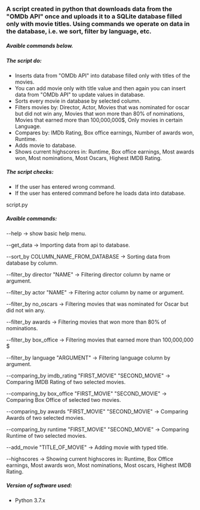 ### A script created in python that downloads data from the "OMDb API" once and uploads it to a SQLite database filled only with movie titles. Using commands we operate on data in the database, i.e. we sort, filter by language, etc.

##### Avaible commands below.

##### The script do:
- Inserts data from "OMDb API" into database filled only with titles of the movies.
- You can add movie only with title value and then again you can insert data from "OMDb API" to update values in database.
- Sorts every movie in database by selected column.
- Filters movies by:
  Director, 
  Actor, 
  Movies that was nominated  for oscar but did not win any, 
  Movies that won more than 80% of nominations, 
  Movies that earned more than 100,000,000$,
  Only movies in certain Language.
- Compares by:
  IMDb Rating,
  Box office earnings,
  Number of awards won,
  Runtime.
- Adds movie to database.
- Shows current highscores in:
  Runtime,
  Box office earnings,
  Most awards won,
  Most nominations,
  Most Oscars,
  Highest IMDB Rating.

##### The script checks: 
- If the user has entered wrong command.
- If the user has entered command before he loads data into database.

script.py
##### Avaible commands:

--help -> show basic help menu.

--get_data -> Importing data from api to database. 

--sort_by COLUMN_NAME_FROM_DATABASE -> Sorting data from database by column. 

--filter_by director "NAME" -> Filtering director column by name or argument. 

--filter_by actor "NAME" -> Filtering actor column by name or argument. 

--filter_by no_oscars -> Filtering movies that was nominated for Oscar but did not win any. 

--filter_by awards -> Filtering movies that won more than 80% of nominations. 

--filter_by box_office -> Filtering movies that earned more than 100,000,000 $ 

--filter_by language "ARGUMENT" -> Filtering language column by argument. 

--comparing_by imdb_rating "FIRST_MOVIE" "SECOND_MOVIE" -> Comparing IMDB Rating of two selected movies. 

--comparing_by box_office "FIRST_MOVIE" "SECOND_MOVIE" -> Comparing Box Office of selected two movies. 

--comparing_by awards "FIRST_MOVIE" "SECOND_MOVIE" -> Comparing Awards of two selected movies. 

--comparing_by runtime "FIRST_MOVIE" "SECOND_MOVIE" -> Comparing Runtime of two selected movies. 

--add_movie "TITLE_OF_MOVIE" -> Adding movie with typed title. 

--highscores -> Showing current highscores in: Runtime, Box Office earnings, Most awards won, 
Most nominations, Most oscars, Highest IMDB Rating.

##### Version of software used:
- Python 3.7.x

